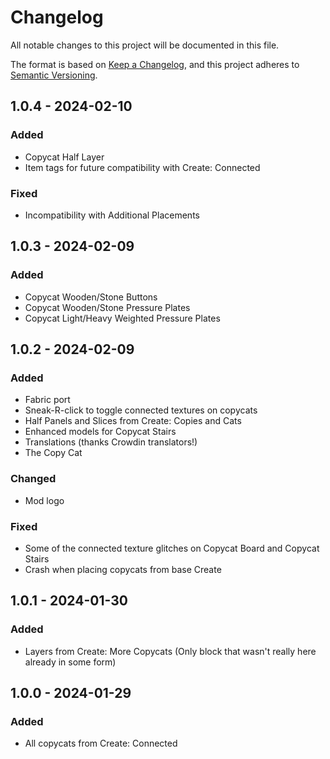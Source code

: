 # Changelog

All notable changes to this project will be documented in this file.

The format is based on [Keep a Changelog](https://keepachangelog.com/en/1.0.0/),
and this project adheres to [Semantic Versioning](https://semver.org/spec/v2.0.0.html).

## 1.0.4 - 2024-02-10

### Added

- Copycat Half Layer
- Item tags for future compatibility with Create: Connected

### Fixed

- Incompatibility with Additional Placements

## 1.0.3 - 2024-02-09

### Added

- Copycat Wooden/Stone Buttons
- Copycat Wooden/Stone Pressure Plates
- Copycat Light/Heavy Weighted Pressure Plates

## 1.0.2 - 2024-02-09

### Added

- Fabric port
- Sneak-R-click to toggle connected textures on copycats
- Half Panels and Slices from Create: Copies and Cats
- Enhanced models for Copycat Stairs
- Translations (thanks Crowdin translators!)
- The Copy Cat

### Changed

- Mod logo

### Fixed

- Some of the connected texture glitches on Copycat Board and Copycat Stairs
- Crash when placing copycats from base Create

## 1.0.1 - 2024-01-30

### Added

- Layers from Create: More Copycats (Only block that wasn't really here already in some form)

## 1.0.0 - 2024-01-29

### Added

- All copycats from Create: Connected
